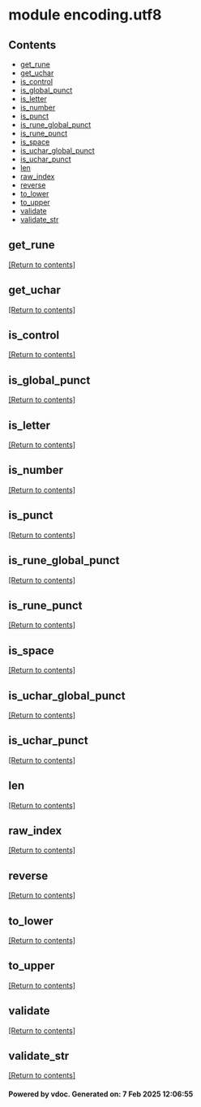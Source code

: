 # module encoding.utf8


## Contents
- [get_rune](#get_rune)
- [get_uchar](#get_uchar)
- [is_control](#is_control)
- [is_global_punct](#is_global_punct)
- [is_letter](#is_letter)
- [is_number](#is_number)
- [is_punct](#is_punct)
- [is_rune_global_punct](#is_rune_global_punct)
- [is_rune_punct](#is_rune_punct)
- [is_space](#is_space)
- [is_uchar_global_punct](#is_uchar_global_punct)
- [is_uchar_punct](#is_uchar_punct)
- [len](#len)
- [raw_index](#raw_index)
- [reverse](#reverse)
- [to_lower](#to_lower)
- [to_upper](#to_upper)
- [validate](#validate)
- [validate_str](#validate_str)

## get_rune
[[Return to contents]](#Contents)

## get_uchar
[[Return to contents]](#Contents)

## is_control
[[Return to contents]](#Contents)

## is_global_punct
[[Return to contents]](#Contents)

## is_letter
[[Return to contents]](#Contents)

## is_number
[[Return to contents]](#Contents)

## is_punct
[[Return to contents]](#Contents)

## is_rune_global_punct
[[Return to contents]](#Contents)

## is_rune_punct
[[Return to contents]](#Contents)

## is_space
[[Return to contents]](#Contents)

## is_uchar_global_punct
[[Return to contents]](#Contents)

## is_uchar_punct
[[Return to contents]](#Contents)

## len
[[Return to contents]](#Contents)

## raw_index
[[Return to contents]](#Contents)

## reverse
[[Return to contents]](#Contents)

## to_lower
[[Return to contents]](#Contents)

## to_upper
[[Return to contents]](#Contents)

## validate
[[Return to contents]](#Contents)

## validate_str
[[Return to contents]](#Contents)

#### Powered by vdoc. Generated on: 7 Feb 2025 12:06:55

